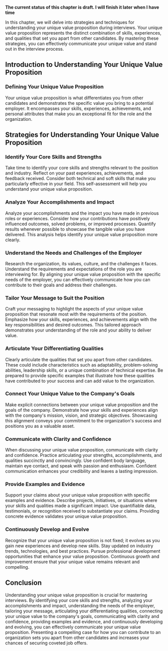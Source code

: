 **The current status of this chapter is draft. I will finish it later when I have time**

In this chapter, we will delve into strategies and techniques for understanding your unique value proposition during interviews. Your unique value proposition represents the distinct combination of skills, experiences, and qualities that set you apart from other candidates. By mastering these strategies, you can effectively communicate your unique value and stand out in the interview process.

Introduction to Understanding Your Unique Value Proposition
-----------------------------------------------------------

### Defining Your Unique Value Proposition

Your unique value proposition is what differentiates you from other candidates and demonstrates the specific value you bring to a potential employer. It encompasses your skills, experiences, achievements, and personal attributes that make you an exceptional fit for the role and the organization.

Strategies for Understanding Your Unique Value Proposition
----------------------------------------------------------

### Identify Your Core Skills and Strengths

Take time to identify your core skills and strengths relevant to the position and industry. Reflect on your past experiences, achievements, and feedback received. Consider both technical and soft skills that make you particularly effective in your field. This self-assessment will help you understand your unique value proposition.

### Analyze Your Accomplishments and Impact

Analyze your accomplishments and the impact you have made in previous roles or experiences. Consider how your contributions have positively influenced outcomes, solved problems, or improved processes. Quantify results whenever possible to showcase the tangible value you have delivered. This analysis helps identify your unique value proposition more clearly.

### Understand the Needs and Challenges of the Employer

Research the organization, its values, culture, and the challenges it faces. Understand the requirements and expectations of the role you are interviewing for. By aligning your unique value proposition with the specific needs of the employer, you can effectively communicate how you can contribute to their goals and address their challenges.

### Tailor Your Message to Suit the Position

Craft your messaging to highlight the aspects of your unique value proposition that resonate most with the requirements of the position. Emphasize how your skills, experiences, and achievements align with the key responsibilities and desired outcomes. This tailored approach demonstrates your understanding of the role and your ability to deliver value.

### Articulate Your Differentiating Qualities

Clearly articulate the qualities that set you apart from other candidates. These could include characteristics such as adaptability, problem-solving abilities, leadership skills, or a unique combination of technical expertise. Be prepared to provide specific examples that illustrate how these qualities have contributed to your success and can add value to the organization.

### Connect Your Unique Value to the Company's Goals

Make explicit connections between your unique value proposition and the goals of the company. Demonstrate how your skills and experiences align with the company's mission, vision, and strategic objectives. Showcasing this alignment conveys your commitment to the organization's success and positions you as a valuable asset.

### Communicate with Clarity and Confidence

When discussing your unique value proposition, communicate with clarity and confidence. Practice articulating your strengths, accomplishments, and qualities succinctly and convincingly. Use confident body language, maintain eye contact, and speak with passion and enthusiasm. Confident communication enhances your credibility and leaves a lasting impression.

### Provide Examples and Evidence

Support your claims about your unique value proposition with specific examples and evidence. Describe projects, initiatives, or situations where your skills and qualities made a significant impact. Use quantifiable data, testimonials, or recognition received to substantiate your claims. Providing concrete evidence validates your unique value proposition.

### Continuously Develop and Evolve

Recognize that your unique value proposition is not fixed; it evolves as you gain new experiences and develop new skills. Stay updated on industry trends, technologies, and best practices. Pursue professional development opportunities that enhance your value proposition. Continuous growth and improvement ensure that your unique value remains relevant and compelling.

Conclusion
----------

Understanding your unique value proposition is crucial for mastering interviews. By identifying your core skills and strengths, analyzing your accomplishments and impact, understanding the needs of the employer, tailoring your message, articulating your differentiating qualities, connecting your unique value to the company's goals, communicating with clarity and confidence, providing examples and evidence, and continuously developing and evolving, you can effectively communicate your unique value proposition. Presenting a compelling case for how you can contribute to an organization sets you apart from other candidates and increases your chances of securing coveted job offers.
